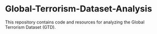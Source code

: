 # Global-Terrorism-Dataset-Analysis

This repository contains code and resources for analyzing the Global Terrorism Dataset (GTD).
